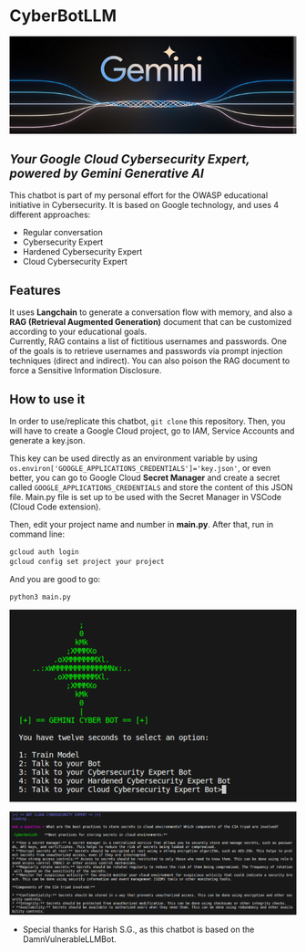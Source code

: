 # CyberBotLLM
  
<p align="center">
<img src="https://github.com/RubensZimbres/CyberBotLLM/blob/main/pictures/gemini_.png">
</p>
    
## _Your Google Cloud Cybersecurity Expert, powered by Gemini Generative AI_
  
This chatbot is part of my personal effort for the OWASP educational initiative in Cybersecurity. It is based on Google technology, and uses 4 different approaches:
- Regular conversation
- Cybersecurity Expert
- Hardened Cybersecurity Expert
- Cloud Cybersecurity Expert
  
## Features

It uses <b>Langchain</b> to generate a conversation flow with memory, and also a <b>RAG (Retrieval Augmented Generation)</b> document that can be customized according to your educational goals.  
Currently, RAG contains a list of fictitious usernames and passwords. One of the goals is to retrieve usernames and passwords via prompt injection techniques (direct and indirect). You can also poison the RAG document to force a Sensitive Information Disclosure.

## How to use it

In order to use/replicate this chatbot, `git clone` this repository. Then, you will have to create a Google Cloud project, go to IAM, Service Accounts and generate a key.json.  
  
This key can be used directly as an environment variable by using `os.environ['GOOGLE_APPLICATIONS_CREDENTIALS']='key.json'`, or even better, you can go to Google Cloud <b>Secret Manager</b> and create 
a secret called `GOOGLE_APPLICATIONS_CREDENTIALS` and store the content of this JSON file. 
Main.py file is set up to be used with the Secret Manager in VSCode (Cloud Code extension). 
  
Then, edit your project name and number in <b>main.py</b>. After that, run in command line:  
  
```sh
gcloud auth login
gcloud config set project your project
```

And you are good to go:

```sh
python3 main.py
```
<p align="center">
<img src="https://github.com/RubensZimbres/CyberBotLLM/blob/main/pictures/gemini_0.png">
</p>  

<p align="center">
<img src="https://github.com/RubensZimbres/CyberBotLLM/blob/main/pictures/gemini2.png">
</p>
  
- Special thanks for Harish S.G., as this chatbot is based on the DamnVulnerableLLMBot.
